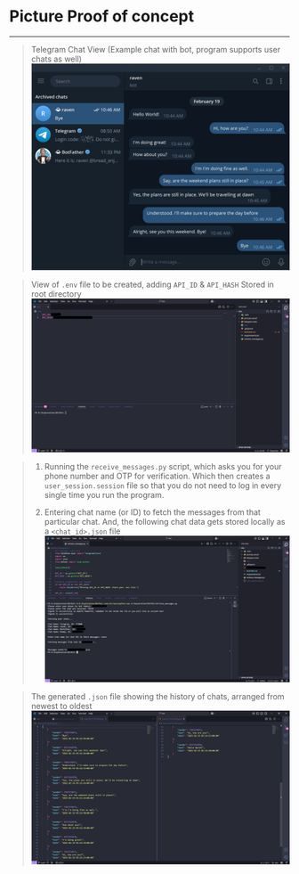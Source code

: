 # Picture Proof of concept
___

> Telegram Chat View (Example chat with bot, program supports user chats as well)
![alt text](1.png)

> View of `.env` file to be created, adding `API_ID` & `API_HASH` Stored in root directory
![alt text](2.png)

> 1. Running the `receive_messages.py` script, which asks you for your phone number and OTP for verification. Which then creates a `user_session.session` file so that you do not need to log in every single time you run the program.
>
> 2. Entering chat name (or ID) to fetch the messages from that particular chat. And, the following chat data gets stored locally as a `<chat_id>.json` file
![alt text](3.png)

> The generated `.json` file showing the history of chats, arranged from newest to oldest
![alt text](4.png)
